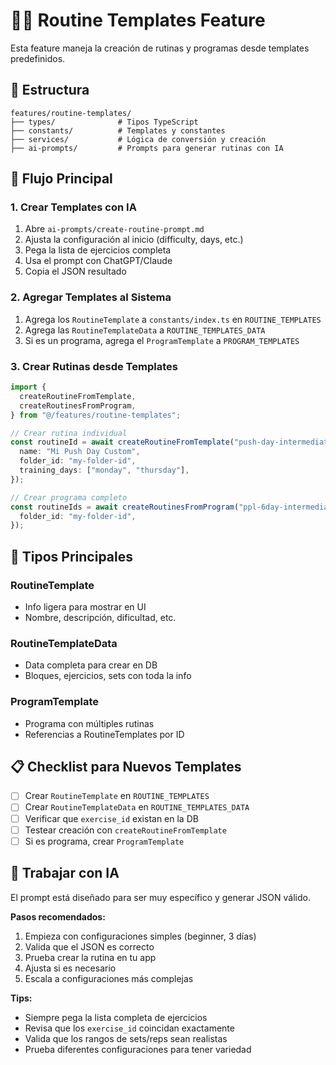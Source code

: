 # 🏋️‍♂️ Routine Templates Feature

Esta feature maneja la creación de rutinas y programas desde templates predefinidos.

## 📁 Estructura

```
features/routine-templates/
├── types/              # Tipos TypeScript
├── constants/          # Templates y constantes
├── services/           # Lógica de conversión y creación
├── ai-prompts/         # Prompts para generar rutinas con IA
```

## 🎯 Flujo Principal

### 1. Crear Templates con IA

1. Abre `ai-prompts/create-routine-prompt.md`
2. Ajusta la configuración al inicio (difficulty, days, etc.)
3. Pega la lista de ejercicios completa
4. Usa el prompt con ChatGPT/Claude
5. Copia el JSON resultado

### 2. Agregar Templates al Sistema

1. Agrega los `RoutineTemplate` a `constants/index.ts` en `ROUTINE_TEMPLATES`
2. Agrega las `RoutineTemplateData` a `ROUTINE_TEMPLATES_DATA`
3. Si es un programa, agrega el `ProgramTemplate` a `PROGRAM_TEMPLATES`

### 3. Crear Rutinas desde Templates

```typescript
import {
  createRoutineFromTemplate,
  createRoutinesFromProgram,
} from "@/features/routine-templates";

// Crear rutina individual
const routineId = await createRoutineFromTemplate("push-day-intermediate", {
  name: "Mi Push Day Custom",
  folder_id: "my-folder-id",
  training_days: ["monday", "thursday"],
});

// Crear programa completo
const routineIds = await createRoutinesFromProgram("ppl-6day-intermediate", {
  folder_id: "my-folder-id",
});
```

## 🔧 Tipos Principales

### RoutineTemplate

- Info ligera para mostrar en UI
- Nombre, descripción, dificultad, etc.

### RoutineTemplateData

- Data completa para crear en DB
- Bloques, ejercicios, sets con toda la info

### ProgramTemplate

- Programa con múltiples rutinas
- Referencias a RoutineTemplates por ID

## 📋 Checklist para Nuevos Templates

- [ ] Crear `RoutineTemplate` en `ROUTINE_TEMPLATES`
- [ ] Crear `RoutineTemplateData` en `ROUTINE_TEMPLATES_DATA`
- [ ] Verificar que `exercise_id` existan en la DB
- [ ] Testear creación con `createRoutineFromTemplate`
- [ ] Si es programa, crear `ProgramTemplate`

## 🤖 Trabajar con IA

El prompt está diseñado para ser muy específico y generar JSON válido.

**Pasos recomendados:**

1. Empieza con configuraciones simples (beginner, 3 días)
2. Valida que el JSON es correcto
3. Prueba crear la rutina en tu app
4. Ajusta si es necesario
5. Escala a configuraciones más complejas

**Tips:**

- Siempre pega la lista completa de ejercicios
- Revisa que los `exercise_id` coincidan exactamente
- Valida que los rangos de sets/reps sean realistas
- Prueba diferentes configuraciones para tener variedad
